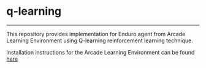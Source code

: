 # q-learning
---
This repository provides implementation for Enduro agent from Arcade Learning Environment using Q-learning reinforcement learning technique.

Installation instructions for the Arcade Learning Environment can be found [here](https://github.com/mgbellemare/Arcade-Learning-Environment#quick-start)
